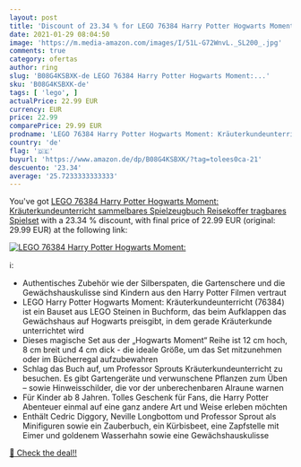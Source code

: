 ```yaml
---
layout: post
title: 'Discount of 23.34 % for LEGO 76384 Harry Potter Hogwarts Moment:'
date: 2021-01-29 08:04:50
image: 'https://m.media-amazon.com/images/I/51L-G72WnvL._SL200_.jpg'
comments: true
category: ofertas
author: ring
slug: 'B08G4KSBXK-de LEGO 76384 Harry Potter Hogwarts Moment:...'
sku: 'B08G4KSBXK-de'
tags: [ 'lego', ]
actualPrice: 22.99 EUR
currency: EUR
price: 22.99
comparePrice: 29.99 EUR
prodname: 'LEGO 76384 Harry Potter Hogwarts Moment: Kräuterkundeunterricht  sammelbares Spielzeugbuch  Reisekoffer  tragbares Spielset'
country: 'de'
flag: '🇩🇪'
buyurl: 'https://www.amazon.de/dp/B08G4KSBXK/?tag=tolees0ca-21'
descuento: '23.34'
average: '25.7233333333333'
---
```


You've got [LEGO 76384 Harry Potter Hogwarts Moment: Kräuterkundeunterricht  sammelbares Spielzeugbuch  Reisekoffer  tragbares Spielset](https://www.amazon.de/dp/B08G4KSBXK/?tag=tolees0ca-21) with a  23.34 % discount, with final price of 22.99 EUR (original: 29.99 EUR) at the following link:

[![LEGO 76384 Harry Potter Hogwarts Moment:](https://m.media-amazon.com/images/I/51L-G72WnvL._SL200_.jpg)](https://www.amazon.de/dp/B08G4KSBXK/?tag=tolees0ca-21)

ℹ️:

- Authentisches Zubehör wie der Silberspaten, die Gartenschere und die Gewächshauskulisse sind Kindern aus den Harry Potter Filmen vertraut
- LEGO Harry Potter Hogwarts Moment: Kräuterkundeunterricht (76384) ist ein Bauset aus LEGO Steinen in Buchform, das beim Aufklappen das Gewächshaus auf Hogwarts preisgibt, in dem gerade Kräuterkunde unterrichtet wird
- Dieses magische Set aus der „Hogwarts Moment“ Reihe ist 12 cm hoch, 8 cm breit und 4 cm dick - die ideale Größe, um das Set mitzunehmen oder im Bücherregal aufzubewahren
- Schlag das Buch auf, um Professor Sprouts Kräuterkundeunterricht zu besuchen. Es gibt Gartengeräte und verwunschene Pflanzen zum Üben – sowie Hinweisschilder, die vor der unberechenbaren Alraune warnen
- Für Kinder ab 8 Jahren. Tolles Geschenk für Fans, die Harry Potter Abenteuer einmal auf eine ganz andere Art und Weise erleben möchten
- Enthält Cedric Diggory, Neville Longbottom und Professor Sprout als Minifiguren sowie ein Zauberbuch, ein Kürbisbeet, eine Zapfstelle mit Eimer und goldenem Wasserhahn sowie eine Gewächshauskulisse

[🛒 Check the deal!!](https://www.amazon.de/dp/B08G4KSBXK/?tag=tolees0ca-21)
